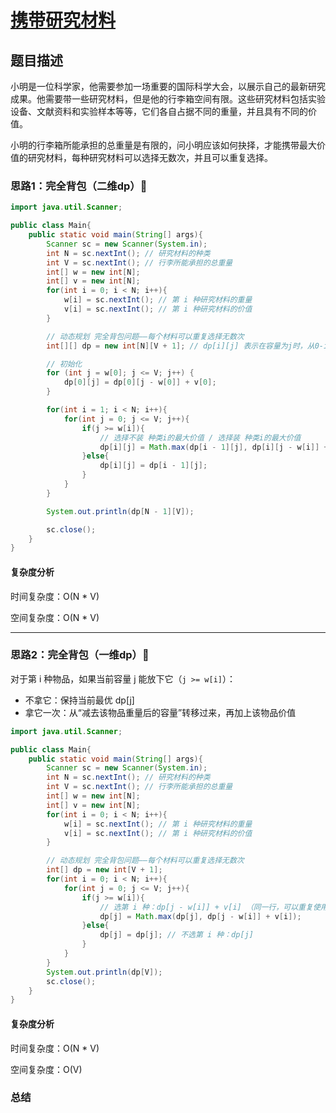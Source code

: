 # [携带研究材料](携带研究材料"[题目地址](https://kamacoder.com/problempage.php?pid=1052)")

## 题目描述
小明是一位科学家，他需要参加一场重要的国际科学大会，以展示自己的最新研究成果。他需要带一些研究材料，但是他的行李箱空间有限。这些研究材料包括实验设备、文献资料和实验样本等等，它们各自占据不同的重量，并且具有不同的价值。

小明的行李箱所能承担的总重量是有限的，问小明应该如何抉择，才能携带最大价值的研究材料，每种研究材料可以选择无数次，并且可以重复选择。

### 思路1：完全背包（二维dp）🌟

```java
import java.util.Scanner;

public class Main{
    public static void main(String[] args){
        Scanner sc = new Scanner(System.in);
        int N = sc.nextInt(); // 研究材料的种类
        int V = sc.nextInt(); // 行李所能承担的总重量 
        int[] w = new int[N];
        int[] v = new int[N];
        for(int i = 0; i < N; i++){
            w[i] = sc.nextInt(); // 第 i 种研究材料的重量
            v[i] = sc.nextInt(); // 第 i 种研究材料的价值
        }

        // 动态规划 完全背包问题——每个材料可以重复选择无数次
        int[][] dp = new int[N][V + 1]; // dp[i][j] 表示在容量为j时，从0-i种类中选择装 的 最大价值

        // 初始化
        for (int j = w[0]; j <= V; j++) {
            dp[0][j] = dp[0][j - w[0]] + v[0];
        }

        for(int i = 1; i < N; i++){
            for(int j = 0; j <= V; j++){
                if(j >= w[i]){
                    // 选择不装 种类i的最大价值 / 选择装 种类i的最大价值
                    dp[i][j] = Math.max(dp[i - 1][j], dp[i][j - w[i]] + v[i]);
                }else{
                    dp[i][j] = dp[i - 1][j];
                }
            }
        }

        System.out.println(dp[N - 1][V]);

        sc.close();
    }
}
```

#### 复杂度分析
时间复杂度：O(N * V)

空间复杂度：O(N * V)

----

### 思路2：完全背包（一维dp）🌟

对于第 i 种物品，如果当前容量 j 能放下它（`j >= w[i]`）：
- 不拿它：保持当前最优 dp[j]
- 拿它一次：从“减去该物品重量后的容量”转移过来，再加上该物品价值


```java
import java.util.Scanner;

public class Main{
    public static void main(String[] args){
        Scanner sc = new Scanner(System.in);
        int N = sc.nextInt(); // 研究材料的种类
        int V = sc.nextInt(); // 行李所能承担的总重量 
        int[] w = new int[N];
        int[] v = new int[N];
        for(int i = 0; i < N; i++){
            w[i] = sc.nextInt(); // 第 i 种研究材料的重量
            v[i] = sc.nextInt(); // 第 i 种研究材料的价值
        }

        // 动态规划 完全背包问题——每个材料可以重复选择无数次
        int[] dp = new int[V + 1];
        for(int i = 0; i < N; i++){
            for(int j = 0; j <= V; j++){
                if(j >= w[i]){
                    // 选第 i 种：dp[j - w[i]] + v[i] （同一行，可以重复使用——正序）
                    dp[j] = Math.max(dp[j], dp[j - w[i]] + v[i]);
                }else{
                    dp[j] = dp[j]; // 不选第 i 种：dp[j]
                }
            }
        }
        System.out.println(dp[V]);
        sc.close();
    }
}
```

#### 复杂度分析
时间复杂度：O(N * V)

空间复杂度：O(V)

### 总结
